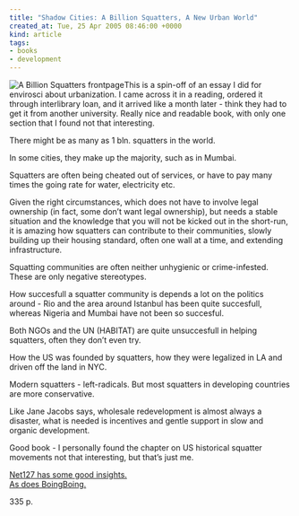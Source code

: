 ```yaml
---
title: "Shadow Cities: A Billion Squatters, A New Urban World"
created_at: Tue, 25 Apr 2005 08:46:00 +0000
kind: article
tags:
- books
- development
---
```


![A Billion Squatters
frontpage](http://images.amazon.com/images/P/0415933196.01._AA400_SCLZZZZZZZ_.jpg)This
is a spin-off of an essay I did for envirosci about urbanization. I came
across it in a reading, ordered it through interlibrary loan, and it
arrived like a month later - think they had to get it from another
university. Really nice and readable book, with only one section that I
found not that interesting.

There might be as many as 1 bln. squatters in the world.

In some cities, they make up the majority, such as in Mumbai.

Squatters are often being cheated out of services, or have to pay many
times the going rate for water, electricity etc.

Given the right circumstances, which does not have to involve legal
ownership (in fact, some don’t want legal ownership), but needs a stable
situation and the knowledge that you will not be kicked out in the
short-run, it is amazing how squatters can contribute to their
communities, slowly building up their housing standard, often one wall
at a time, and extending infrastructure.

Squatting communities are often neither unhygienic or crime-infested.
These are only negative stereotypes.

How succesfull a squatter community is depends a lot on the politics
around - Rio and the area around Istanbul has been quite succesfull,
whereas Nigeria and Mumbai have not been so succesful.

Both NGOs and the UN (HABITAT) are quite unsuccesfull in helping
squatters, often they don’t even try.

How the US was founded by squatters, how they were legalized in LA and
driven off the land in NYC.

Modern squatters - left-radicals. But most squatters in developing
countries are more conservative.

Like Jane Jacobs says, wholesale redevelopment is almost always a
disaster, what is needed is incentives and gentle support in slow and
organic development.

Good book - I personally found the chapter on US historical squatter
movements not that interesting, but that’s just me.

[Net127 has some good insights.](http://net127.com/index.php?p=713)\
 [As does
BoingBoing.](http://www.boingboing.net/2005/04/04/shadow_cities_the_un.html)

335 p.
